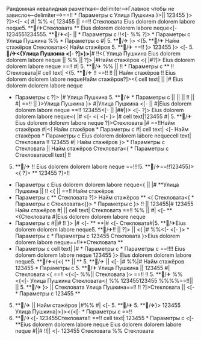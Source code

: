 Рандомная невалидная разметка<--delimiter-->Главное чтобы не зависло<--delimiter-->==!!   * Параметры с  Улица Пушкина
}>||  123455
}> ?]><[- <{
#|
%% <{
123455
|| ==!! Стекловата Eius dolorem dolorem labore neque5. **🏨/✈Стекловата ** Eius dolorem dolorem labore neque<[-  1234551234555. **🏨/✈<[- 
 ||    * Параметры с !!<[- %% ?]>  * Параметры с  Улица Пушкина %%   * Параметры с #| 5. **🏨/✈ }>
<{5. **🏨/✈ Найм стажёров Стекловата<{ Найм стажёров 5. **🏨/✈ ==!! }> 123455 }> <[-  5. **🏨/✈<{Улица Пушкина <[-  ?]>}>**|# !!<{ Улица Пушкина
Eius dolorem dolorem labore neque
||  %% || ?]> |#Найм стажёров <{
|#?]>
Eius dolorem dolorem labore neque ==!!
#|
5. **🏨/✈ %%
 ||  !!   * Параметры с ** !! Стекловата|# cell text| <{5. **🏨/✈ !! ==!! !!
|| Найм стажёров
!! Eius dolorem dolorem labore nequeНайм стажёров?]><{
cell text| || |# Eius dolorem dolorem labore neque
  * Параметры с  ?]> |#
Улица Пушкина 5. **🏨/✈  * Параметры с 
||  || 
|| 
!!  ||  #| ==!! ||  }>Улица Пушкина }> #|Улица Пушкина <[- 
||  #|Eius dolorem dolorem labore neque
==!! 123455<[- || |##|}> <[- ?]> Eius dolorem dolorem labore neque<{ |# <[- <{ <[- }> |# cell text|123455 #| 5. **🏨/✈
Eius dolorem dolorem labore neque ?]>Стекловата |# ==!!Найм стажёров #|<{
Найм стажёров   * Параметры с #|
cell text| <[-  Найм стажёров   * Параметры с Eius dolorem dolorem labore nequecell text| Стекловата !! 123455 #|
Найм стажёров }>   * Параметры с  Стекловата ||  Найм стажёров Стекловата<{   * Параметры с Стекловатаcell text| !!
5. **🏨/✈
!!
Eius dolorem dolorem labore neque
==!!!!5. **🏨/✈==!!123455}>
<{
?]> ** 123455
?]>!!
  * Параметры с 
Eius dolorem dolorem labore neque<{ || |#
**Улица Пушкина
 || !! <{ ||  ==!!
Найм стажёров
  * Параметры с 
** Стекловата ?]> Найм стажёров **
<{ Стекловата<{  * Параметры с Стекловата<{}>  * Параметры с }>
!!  ||  123455|# 123455 Найм стажёров #| ||  cell text|
Стекловата ==!! %%
|| #| <[-  ** <{Стекловата #|Eius dolorem dolorem labore neque
  * Параметры с  #||#
!!
}>
|# <[-  ** **|# <[- 
Стекловата#|5. **🏨/✈Eius dolorem dolorem labore neque5. **🏨/✈!! ||  ?]> ||  <{ |# %%<[-  <[- }>   * Параметры с    * Параметры с 123455 Стекловата
}>Eius dolorem dolorem labore neque==!!**Стекловата **
  * Параметры с cell text| |#   * Параметры с   * Параметры с  ==!!!!
Eius dolorem dolorem labore neque 123455
}> Eius dolorem dolorem labore neque5. **🏨/✈<{<{
** ||  ** 5. **🏨/✈ || <[- |# %%|#
Найм стажёров 123455  * Параметры с 5. **🏨/✈ Улица Пушкина  || 123455
#| Стекловата
<{ ==!! <{<[- %%|| Стекловата
}> ==!! !! 5. **🏨/✈ %% <{<[-  Улица Пушкина Стекловата<{ %%
123455123455 %%%%==!!||   ||  5. **🏨/✈
}> || Стекловата Улица Пушкина==!!
!! ?]>Стекловата ||  <[-   * Параметры с 
123455 **
5. **🏨/✈ ||  Найм стажёров |#%% #| <[- 5. **🏨/✈ 5. **🏨/✈}> 123455 Улица Пушкина}>}><{<[-    * Параметры с 
==!!
5. **🏨/✈<[- 
123455Стекловата!! ==!! cell text| 123455  * Параметры с <[- **Eius dolorem dolorem labore neque
Eius dolorem dolorem labore neque
#||# !!|| <[- 123455
Стекловата %% Стекловата
